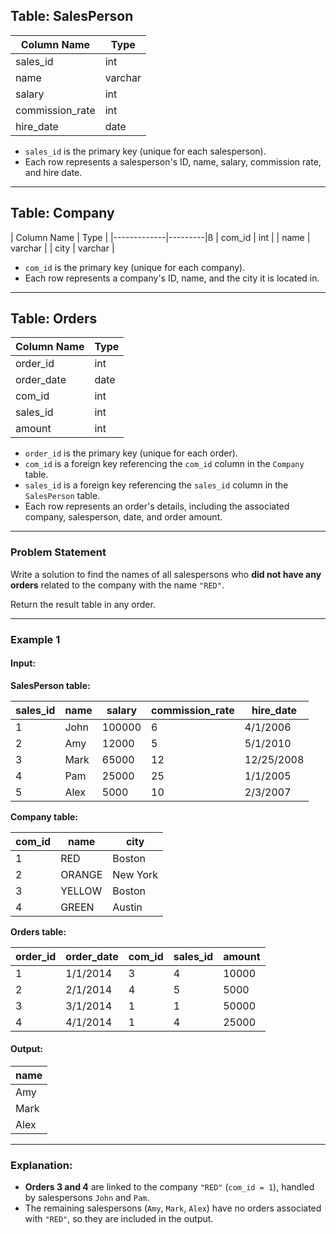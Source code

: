 ## Table: SalesPerson

| Column Name     | Type    |
|------------------|---------|
| sales_id         | int     |
| name             | varchar |
| salary           | int     |
| commission_rate  | int     |
| hire_date        | date    |

- `sales_id` is the primary key (unique for each salesperson).
- Each row represents a salesperson's ID, name, salary, commission rate, and hire date.

---

## Table: Company

| Column Name | Type    |
|-------------|---------|ß
| com_id      | int     |
| name        | varchar |
| city        | varchar |

- `com_id` is the primary key (unique for each company).
- Each row represents a company's ID, name, and the city it is located in.

---

## Table: Orders

| Column Name | Type |
|-------------|------|
| order_id    | int  |
| order_date  | date |
| com_id      | int  |
| sales_id    | int  |
| amount      | int  |

- `order_id` is the primary key (unique for each order).
- `com_id` is a foreign key referencing the `com_id` column in the `Company` table.
- `sales_id` is a foreign key referencing the `sales_id` column in the `SalesPerson` table.
- Each row represents an order's details, including the associated company, salesperson, date, and order amount.

---

### Problem Statement

Write a solution to find the names of all salespersons who **did not have any orders** related to the company with the name `"RED"`.

Return the result table in any order.

---

### Example 1

#### Input:
**SalesPerson table:**

| sales_id | name | salary | commission_rate | hire_date  |
|----------|------|--------|-----------------|------------|
| 1        | John | 100000 | 6               | 4/1/2006   |
| 2        | Amy  | 12000  | 5               | 5/1/2010   |
| 3        | Mark | 65000  | 12              | 12/25/2008 |
| 4        | Pam  | 25000  | 25              | 1/1/2005   |
| 5        | Alex | 5000   | 10              | 2/3/2007   |

**Company table:**

| com_id | name   | city     |
|--------|--------|----------|
| 1      | RED    | Boston   |
| 2      | ORANGE | New York |
| 3      | YELLOW | Boston   |
| 4      | GREEN  | Austin   |

**Orders table:**

| order_id | order_date | com_id | sales_id | amount |
|----------|------------|--------|----------|--------|
| 1        | 1/1/2014   | 3      | 4        | 10000  |
| 2        | 2/1/2014   | 4      | 5        | 5000   |
| 3        | 3/1/2014   | 1      | 1        | 50000  |
| 4        | 4/1/2014   | 1      | 4        | 25000  |

#### Output:
| name |
|------|
| Amy  |
| Mark |
| Alex |

---

### Explanation:
- **Orders 3 and 4** are linked to the company `"RED"` (`com_id = 1`), handled by salespersons `John` and `Pam`.
- The remaining salespersons (`Amy`, `Mark`, `Alex`) have no orders associated with `"RED"`, so they are included in the output.

